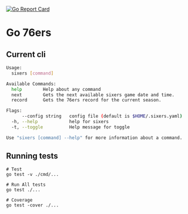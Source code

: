[![Go Report Card](https://goreportcard.com/badge/grahamplata/sixers)](https://goreportcard.com/report/grahamplata/sixers)

# Go 76ers

## Current cli

```bash
Usage:
  sixers [command]

Available Commands:
  help        Help about any command
  next        Gets the next available sixers game date and time.
  record      Gets the 76ers record for the current season.

Flags:
      --config string   config file (default is $HOME/.sixers.yaml)
  -h, --help            help for sixers
  -t, --toggle          Help message for toggle

Use "sixers [command] --help" for more information about a command.
```

## Running tests

```shell
# Test
go test -v ./cmd/...

# Run All tests
go test ./...

# Coverage
go test -cover ./...
```
